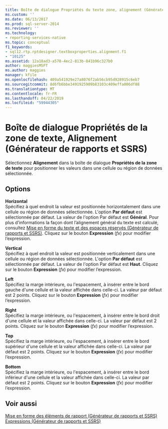 ```yaml
---
title: Boîte de dialogue Propriétés du texte zone, alignement (Générateur de rapports et SSRS) | Microsoft Docs
ms.custom: ''
ms.date: 06/13/2017
ms.prod: sql-server-2014
ms.reviewer: ''
ms.technology:
- reporting-services-native
ms.topic: conceptual
f1_keywords:
- sql12.rtp.rptdesigner.textboxproperties.alignment.f1
- "10125"
ms.assetid: 12a18ad3-a578-4ec2-813b-841b96c327b0
author: maggiesMSFT
ms.author: maggies
manager: kfile
ms.openlocfilehash: 409a541929e27a8076f2ab56cb95d928915c6eb7
ms.sourcegitcommit: 8d6fb6bbe3491925909b83103c409effa006df88
ms.translationtype: MT
ms.contentlocale: fr-FR
ms.lasthandoff: 04/22/2019
ms.locfileid: "59944305"
---
```

# <a name="text-box-properties-dialog-box-alignment-report-builder-and-ssrs"></a>Boîte de dialogue Propriétés de la zone de texte, Alignement (Générateur de rapports et SSRS)
  Sélectionnez **Alignement** dans la boîte de dialogue **Propriétés de la zone de texte** pour positionner les valeurs dans une cellule ou région de données sélectionnée.  
  
## <a name="options"></a>Options  
 **Horizontal**  
 Spécifiez à quel endroit la valeur est positionnée horizontalement dans une cellule ou région de données sélectionnée. L'option **Par défaut** est sélectionnée par défaut. La valeur de l'option Par défaut est **Général**. Pour plus d’informations la façon dont l’alignement général du texte est calculé, consultez [Mise en forme du texte et des espaces réservés &#40;Générateur de rapports et SSRS&#41;](report-design/formatting-text-and-placeholders-report-builder-and-ssrs.md). Cliquez sur le bouton **Expression** (*fx*) pour modifier l’expression.  
  
 **Vertical**  
 Spécifiez à quel endroit la valeur est positionnée verticalement dans une cellule ou région de données sélectionnée. L'option **Par défaut** est sélectionnée par défaut. La valeur de l'option Par défaut est **Haut**. Cliquez sur le bouton **Expression** (*fx*) pour modifier l’expression.  
  
 **Left**  
 Spécifiez la marge intérieure, ou l'espacement, à insérer entre le bord gauche d'une cellule et la valeur affichée dans celle-ci. La valeur par défaut est 2 points. Cliquez sur le bouton **Expression** (*fx*) pour modifier l’expression.  
  
 **Right**  
 Spécifiez la marge intérieure, ou l'espacement, à insérer entre le bord droit d'une cellule et la valeur affichée dans celle-ci. La valeur par défaut est 2 points. Cliquez sur le bouton **Expression** (*fx*) pour modifier l’expression.  
  
 **Top**  
 Spécifiez la marge intérieure, ou l'espacement, à insérer entre le bord supérieur d'une cellule et la valeur affichée dans celle-ci. La valeur par défaut est 2 points. Cliquez sur le bouton **Expression** (*fx*) pour modifier l’expression.  
  
 **Bottom**  
 Spécifiez la marge intérieure, ou l'espacement, à insérer entre le bord inférieur d'une cellule et la valeur affichée dans celle-ci. La valeur par défaut est 2 points. Cliquez sur le bouton **Expression** (*fx*) pour modifier l’expression.  
  
## <a name="see-also"></a>Voir aussi  
 [Mise en forme des éléments de rapport &#40;Générateur de rapports et SSRS&#41;](report-design/formatting-report-items-report-builder-and-ssrs.md)   
 [Expressions &#40;Générateur de rapports et SSRS&#41;](report-design/expressions-report-builder-and-ssrs.md)  
  
  
